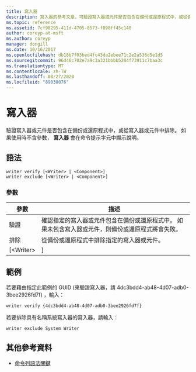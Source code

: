 ```yaml
---
title: 寫入器
description: 寫入器的參考文章，可驗證寫入器或元件是否包含在備份或還原程式中，或從備份或還原程式中排除寫入器或元件。
ms.topic: reference
ms.assetid: 7cf98295-411d-4705-8573-f898ff45c140
author: coreyp-at-msft
ms.author: coreyp
manager: dongill
ms.date: 10/16/2017
ms.openlocfilehash: db18b7f03bed4fc43da2ebee71c2e2a536d5e1d5
ms.sourcegitcommit: 96d46c702e7a9c3a321bbbb5284f73911c7baa3c
ms.translationtype: MT
ms.contentlocale: zh-TW
ms.lasthandoff: 08/27/2020
ms.locfileid: "89038076"
---
```

# <a name="writer"></a>寫入器



驗證寫入器或元件是否包含在備份或還原程式中，或從寫入器或元件中排除。 如果使用時不含參數， **寫入器** 會在命令提示字元中顯示說明。

## <a name="syntax"></a>語法

```
writer verify [<Writer> | <Component>]
writer exclude [<Writer> | <Component>]
```

### <a name="parameters"></a>參數

| 參數  |                                                                                      描述                                                                                      |
|------------|---------------------------------------------------------------------------------------------------------------------------------------------------------------------------------------|
|   驗證   | 確認指定的寫入器或元件包含在備份或還原程式中。 如果未包含寫入器或元件，則備份或還原程式將會失敗。 |
|  排除   |                                                   從備份或還原程式中排除指定的寫入器或元件。                                                    |
| [\<Writer> |                                                                                     <Component>]                                                                                      |

## <a name="examples"></a>範例

若要藉由指定此範例的 GUID (來驗證寫入器，請 4dc3bdd4-ab48-4d07-adb0-3bee2926fd7f) ，輸入：
```
writer verify {4dc3bdd4-ab48-4d07-adb0-3bee2926fd7f}
```
若要排除具有名稱系統寫入器的寫入器，請輸入：
```
writer exclude System Writer
```

## <a name="additional-references"></a>其他參考資料

- [命令列語法關鍵](command-line-syntax-key.md)